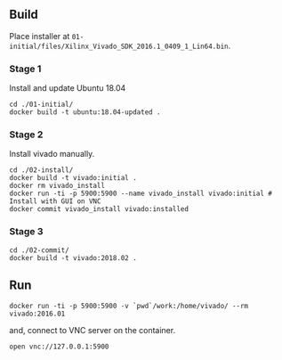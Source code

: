 ## Build

Place installer at `01-initial/files/Xilinx_Vivado_SDK_2016.1_0409_1_Lin64.bin`.

### Stage 1

Install and update Ubuntu 18.04

```
cd ./01-initial/
docker build -t ubuntu:18.04-updated .
```


### Stage 2

Install vivado manually.

```
cd ./02-install/
docker build -t vivado:initial .
docker rm vivado_install
docker run -ti -p 5900:5900 --name vivado_install vivado:initial # Install with GUI on VNC
docker commit vivado_install vivado:installed
```


### Stage 3

```
cd ./02-commit/
docker build -t vivado:2018.02 .
```


## Run

```
docker run -ti -p 5900:5900 -v `pwd`/work:/home/vivado/ --rm vivado:2016.01
```

and, connect to VNC server on the container.

```
open vnc://127.0.0.1:5900
```
